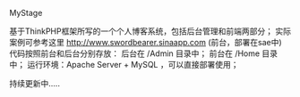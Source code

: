 MyStage

基于ThinkPHP框架所写的一个个人博客系统，包括后台管理和前端两部分；
实际案例可参考这里 http://www.swordbearer.sinaapp.com (前台，部署在sae中)
代码按照前台和后台分别存放：
  后台在 /Admin 目录中；
  前台在 /Home 目录中；
运行环境：Apache Server + MySQL ，可以直接部署使用；



持续更新中.....
